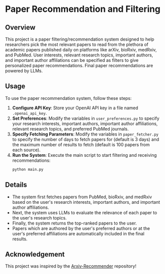 # Paper Recommendation and Filtering

## Overview

This project is a paper filtering/recommendation system designed to help researchers pick the most relevant papers to read from the plethora of academic papers published daily on platforms like arXiv, bioRxiv, medRxiv, and PubMed. User interests, relevant research topics, important authors, and important author affiliations can be specified as filters to give personalized paper recommendations. Final paper recommendations are powered by LLMs.


## Usage

To use the paper recommendation system, follow these steps:

1. **Configure API Key**: Store your OpenAI API key in a file named `.openai_api_key`.
2. **Set Preferences**: Modify the variables in `user_preferences.py` to specify your research interests, important authors, important author affiliations, relevant research topics, and preferred PubMed journals.
3. **Specify Fetching Parameters**: Modify the variables in `paper_fetcher.py` to specify the number of days to fetch papers for (default is 3 days) and the maximum number of results to fetch (default is 100 papers from each source).
4. **Run the System**: Execute the main script to start filtering and receiving recommendations:
   ```bash
   python main.py
   ```

## Details

- The system first fetches papers from PubMed, bioRxiv, and medRxiv based on the user's research interests, important authors, and important author affiliations.
- Next, the system uses LLMs to evaluate the relevance of each paper to the user's research topics.
- Finally, the system returns the top-ranked papers to the user.
- Papers which are authored by the user's preferred authors or at the user's preferred affiliations are automatically included in the final results.


## Acknowledgement

This project was inspired by the [Arxiv-Recommender](https://github.com/Kaffaljidhmah2/Arxiv-Recommender/) repository!

